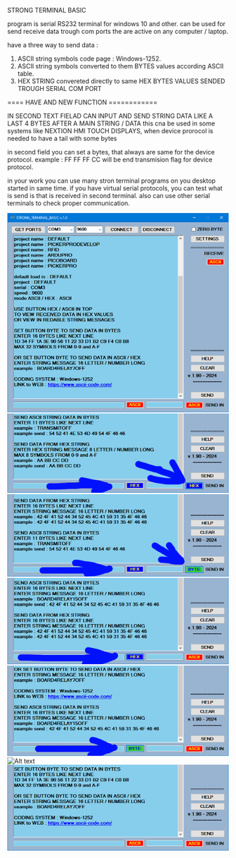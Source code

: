 STRONG TERMINAL BASIC

program is serial RS232 terminal for windows 10 and other. can be used for send receive data trough com ports the are active on any computer / laptop.

have a three way to send data :
1. ASCII string symbols code page : Windows-1252.
2. ASCII string symbols converted to them BYTES values according ASCII table.
3. HEX STRING convereted directly to same HEX BYTES VALUES SENDED TROUGH SERIAL COM PORT

====     HAVE AND NEW FUNCTION ============

IN SECOND TEXT FIELAD CAN INPUT AND SEND STRING DATA LIKE A LAST 4 BYTES AFTER A MAIN STRING / DATA
this cna be used in some systems like NEXTION HMI TOUCH DISPLAYS, when device prorocol is needed to have a tail with some bytes

in second field you can set a bytes, that always are same for the device protocol. example : FF FF FF CC will be end transmision flag for device protocol.

in your work you can use many stron terminal programs on you desktop started in same time. if you have virtual serial protocols, you can test what is send is that is received in second terminal. also can use other serial terminals to check proper communication.

<img src="images/strong1.jpg">

<img src="images/strong6.jpg" alt="Alt text" title="Optional title">


<img src="images/strong7.jpg" alt="Alt text" title="Optional title">

<img src="images/strong8.jpg" alt="Alt text" title="Optional title">

<img src="images/strong9.jpg" alt="Alt text" title="Optional title">

<img src="images/strong10.jpg" alt="Alt text" title="Optional title">

<img src="images/strong11.jpg" alt="Alt text" title="Optional title">
